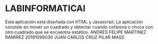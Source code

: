 # LABINFORMATICAI
Esta aplicación está diseñada con HTML y Javascript. La aplicación consiste en mover un cuadrado y detectar cuando colisiona o choca con otro cuadrado que se encuentra estático.
ANDRES FELIPE MARTINEZ RAMIREZ 20191099030
JUAN CARLOS CRUZ
PILAR MASS


